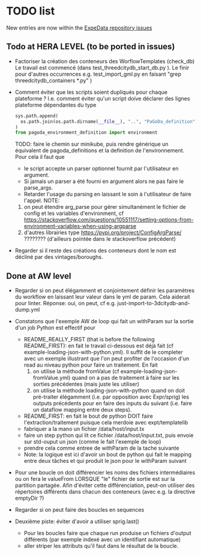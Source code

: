 # TODO list

New entries are now within the
[ExpeData repository issues](https://github.com/VCityTeam/ExpeData-Workflows_testing/issues/9)

## Todo at HERA LEVEL (to be ported in issues)

- Factoriser la création des conteneurs des WorflowTemplates (check_db)
  Le travail est commencé (dans test_threedcitydb_start_db.py ). Le finir
  pour d'autres occurrences e.g. test_import_gml.py en faisant
  "grep threedcitydb_containers \*.py" )

- Comment éviter que les scripts soient dupliqués pour chaque plateforme ?
  I.e. comment éviter qu'un script doive déclarer des lignes plateforme
  dépendantes du type
  ```python
  sys.path.append(
    os.path.join(os.path.dirname(__file__), "..", "PaGoDa_definition")
  )
  from pagoda_environment_definition import environment
  ```
  TODO: faire le chemin sur minikube, puis rendre générique un équivalent de
  pagoda_definitions et la definition de l'environnement.
  Pour cela il faut que
  - le script accepte un parser optionnel fournit par l'utilisateur en
    argument.
  - Si jamais un parser a été fourni en argument alors ne pas faire le
    parse_args.
  - Retarder l'usage du parsing en laissant le soin à l'utilisateur de faire
    l'appel.
    NOTE:
  1. on peut étendre arg_parse pour gérer simultanément le fichier
     de config et les variables d'environment, cf
     https://stackoverflow.com/questions/10551117/setting-options-from-environment-variables-when-using-argparse
  2. d'autres librairies type https://pypi.org/project/ConfigArgParse/ ????????
     (d'ailleurs pointée dans le stackoverflow précédent)
- Regarder si il reste des créations des conteneurs dont le nom est
  décliné par des vintages/boroughs.

## Done at AW level

- Regarder si on peut élégamment et conjointement définir les paramètres du
  workflow en laissant leur valeur dans le yml de param. Cela aiderait pour
  linter.
  Réponse: oui, on peut, cf e.g. just-import-to-3dcitydb-and-dump.yml

- Constatons que l'exemple AW de loop qui fait un withParam sur la sortie d'un
  job Python est effectif pour

  - README_REALLY_FIRST (that is before the following README_FIRST): en fait
    le travail ci-dessous est déjà fait (cf example-loading-json-with-python.yml).
    Il suffit de le completer avec un exemple illustrant que l'on peut profiter
    de l'occasion d'un read au niveau python pour faire un traitement.
    En fait
    1.  on utilise la méthode fromValue (cf example-loading-json-fromValue.yml)
        quand on a pas de traitement à faire sur les sorties précédentes (mais
        juste les utiliser)
    2.  on utilise la méthode loading-json-with-python quand on doit pré-traiter
        élégamment (i.e. par opposition avec Expr/sprig) les outputs précédents
        pour en faire des inputs du suivant (i.e. faire un dataflow mapping
        entre deux steps).
  - README_FIRST: en fait le bout de python DOIT faire l'extraction/traitement
    puisque cela merdoie avec expt/templatelib
  - fabriquer a la mano un fichier /data/host/input.tx
  - faire un step python qui lit ce fichier /data/host/input.txt, puis
    envoie sur std-ouput un json (comme le fait l'exemple de loop)
  - prendre cela comme entree de withParam de la tache suivante
  - Note: la logique est ici d'avoir un bout de python qui fait le mapping
    entre deux tâches et qui produit le json pour le withParam suivant

- Pour une boucle on doit différencier les noms des fichiers intermédiaires
  ou on fera le valueFrom LORSQUE "le" fichier de sortie est sur la partition
  partagée. Afin d'éviter cette différenciation, peut-on utiliser des
  répertoires différents dans chacun des conteneurs (avec e.g. la directive
  emptyDir ?)

- Regarder si on peut faire des boucles en sequences

- Deuxième piste: éviter d'avoir a utiliser sprig.last()
  - Pour les boucles faire que chaque run produise un fichiers d'output
    différents (par exemple indexé avec un identifiant automatique)
  - aller striper les attributs qu'il faut dans le résultat de la boucle.

